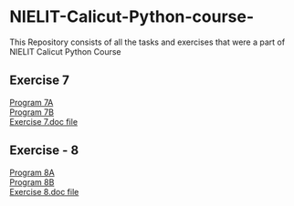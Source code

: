 # NIELIT-Calicut-Python-course-
This Repository consists of all the tasks and exercises that were a part of NIELIT Calicut Python Course

## Exercise 7
[Program 7A](https://github.com/ADVAIT135/NIELIT-Calicut-Python-course-/blob/c5fd3b8b59786ba9f9cda05d18ca5cc6f81722de/Exercise%20-%207/Exercise%207A.py)
<br>
[Program 7B](https://github.com/ADVAIT135/NIELIT-Calicut-Python-course-/blob/c5fd3b8b59786ba9f9cda05d18ca5cc6f81722de/Exercise%20-%207/Exercise%207B.py)
<br>
[Exercise 7.doc file](https://view.officeapps.live.com/op/view.aspx?src=https%3A%2F%2Fraw.githubusercontent.com%2FADVAIT135%2FNIELIT-Calicut-Python-course-%2Fmain%2FExercise%2520-%25207%2FExercise7.docx&wdOrigin=BROWSELINK)

## Exercise - 8
[Program 8A](https://github.com/ADVAIT135/NIELIT-Calicut-Python-course-/blob/6b28ed28dc964855f52a75b24a15e09da6e8fb9c/Exercise%20-%208/Exercise%208A.py)
<br>
[Program 8B](https://github.com/ADVAIT135/NIELIT-Calicut-Python-course-/blob/6b28ed28dc964855f52a75b24a15e09da6e8fb9c/Exercise%20-%208/Exercise%208B.py)
<br>
[Exercise 8.doc file](https://view.officeapps.live.com/op/view.aspx?src=https%3A%2F%2Fraw.githubusercontent.com%2FADVAIT135%2FNIELIT-Calicut-Python-course-%2Fmain%2FExercise%2520-%25208%2FExcersise%2520-8.docx&wdOrigin=BROWSELINK)
